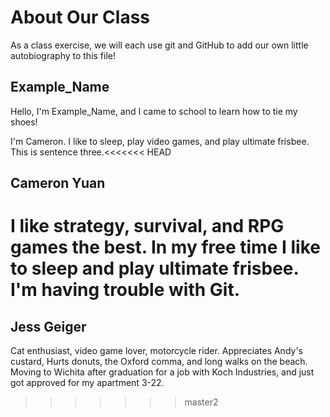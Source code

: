 # About Our Class

As a class exercise, we will each use git and GitHub to add our own little autobiography to this file!

## Example_Name 
Hello, I'm Example_Name, and I came to school to learn how to tie my shoes!

I'm Cameron. I like to sleep, play video games, and play ultimate frisbee. This is sentence three.<<<<<<< HEAD
## Cameron Yuan
I like strategy, survival, and RPG games the best. In my free time I like to sleep and play ultimate frisbee. I'm having trouble with Git.
=======
## Jess Geiger
Cat enthusiast, video game lover, motorcycle rider.
Appreciates Andy's custard, Hurts donuts, the Oxford comma, and long walks on the beach.
Moving to Wichita after graduation for a job with Koch Industries, and just got approved for my apartment 3-22.
>>>>>>> master2
